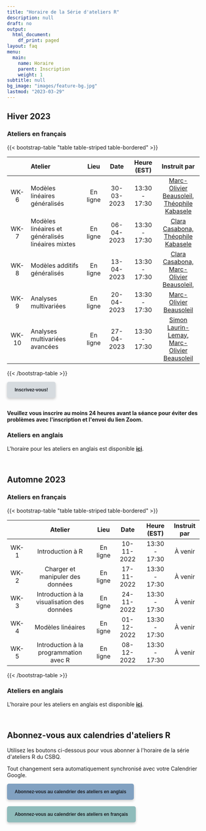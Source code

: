 ```yaml
---
title: "Horaire de la Série d'ateliers R"
description: null
draft: no
output:
  html_document:
    df_print: paged
layout: faq
menu:
  main:
    name: Horaire
    parent: Inscription
    weight: 1
subtitle: null
bg_image: "images/feature-bg.jpg"
lastmod: "2023-03-29"
---
```


## Hiver 2023

### Ateliers en français

{{< bootstrap-table "table table-striped table-bordered" >}}

|       | Atelier                                           |   Lieu   |    Date    |  Heure (EST)  | Instruit par |
| :---: | :------------------------------------------------ | :------: | :--------: | :-----------: | :----------: |
| WK-6  | Modèles linéaires généralisés                     | En ligne | 30-03-2023 | 13:30 - 17:30 | [Marc-Olivier Beausoleil, <br> Théophile Kabasele ](mailto:marc-olivier.beausoleil@mail.mcgill.ca,theophile.kabasele.walelu@umontreal.ca) |
| WK-7  | Modèles linéaires et généralisés linéaires mixtes | En ligne | 06-04-2023 | 13:30 - 17:30 | [Clara Casabona, <br> Théophile Kabasele](mailto:Clara.Casabona.I.Amat@USherbrooke.ca,theophile.kabasele.walelu@umontreal.ca) |
| WK-8  | Modèles additifs généralisés                      | En ligne | 13-04-2023 | 13:30 - 17:30 | [Clara Casabona, <br> Marc-Olivier  Beausoleil,](mailto:Clara.Casabona.I.Amat@USherbrooke.ca,marc-olivier.beausoleil@mail.mcgill.ca) |
| WK-9  | Analyses multivariées                             | En ligne | 20-04-2023 | 13:30 - 17:30 | [Marc-Olivier  Beausoleil](mailto:marc-olivier.beausoleil@mail.mcgill.ca) |
| WK-10 | Analyses multivariées avancées                    | En ligne | 27-04-2023 | 13:30 - 17:30 | [Simon Laurin-Lemay, <br> Marc-Olivier Beausoleil](mailto:evol.simon@gmail.com,marc-olivier.beausoleil@mail.mcgill.ca) |

{{< /bootstrap-table >}}

<div class="default">
     <a href="/fr/registration" class="cta btn-yellow" style="background-color: #D6DBDF; font-size: 12px; font-family: Helvetica, Arial, sans-serif; font-weight:bold; text-decoration: none; padding: 14px 20px; color: #1D2025; border-radius: 5px; display:inline-block; mso-padding-alt:0; box-shadow:0 3px 6px rgba(0,0,0,.2);"><!--[if mso]><i style="letter-spacing: 25px;mso-font-width:-100%;mso-text-raise:30pt"> </i><![endif]--><span style="mso-text-raise:15pt;">Inscrivez-vous!</span><!--[if mso]><i style="letter-spacing: 25px;mso-font-width:-100%"> </i><![endif]--></a>
</div>
<br>

**Veuillez vous inscrire au moins 24 heures avant la séance pour éviter des problèmes avec l'inscription et l'envoi du lien Zoom.**

### Ateliers en anglais

L'horaire pour les ateliers en anglais est disponible [__ici__](/schedule/#winter-2023).

<br />

## Automne 2023

### Ateliers en français

{{< bootstrap-table "table table-striped table-bordered" >}}

|      | Atelier                                     | Lieu     | Date       | Heure (EST)   | Instruit par |
|:----:|:-------------------------------------------:|:--------:|:----------:|:-------------:|:------------:|
| WK-1 | Introduction à R                            | En ligne | 10-11-2022 | 13:30 - 17:30 |  À venir |
| WK-2 | Charger et manipuler des données            | En ligne | 17-11-2022 | 13:30 - 17:30 |  À venir |
| WK-3 | Introduction à la visualisation des données | En ligne | 24-11-2022 | 13:30 - 17:30 |  À venir |
| WK-4 | Modèles linéaires                           | En ligne | 01-12-2022 | 13:30 - 17:30 |  À venir |
| WK-5 | Introduction à la programmation avec R      | En ligne | 08-12-2022 | 13:30 - 17:30 |  À venir |

{{< /bootstrap-table >}}

### Ateliers en anglais

L'horaire pour les ateliers en anglais est disponible [__ici__](/schedule/#fall-2022).

<br />

## Abonnez-vous aux calendries d'ateliers R

Utilisez les boutons ci-dessous pour vous abonner à l'horaire de la série d'ateliers R du CSBQ. 

Tout changement sera automatiquement synchronisé avec votre Calendrier Google.


<div class="default">
     <a href="https://calendar.google.com/calendar/u/4?cid=NXFkbDJzOHQyamV0MWt0b29oaWkzdHBhdG9AZ3JvdXAuY2FsZW5kYXIuZ29vZ2xlLmNvbQ" class="cta btn-yellow" style="background-color: #81A1C1; font-size: 12px; font-family: Helvetica, Arial, sans-serif; font-weight:bold; text-decoration: none; padding: 14px 20px; color: #1D2025; border-radius: 5px; display:inline-block; mso-padding-alt:0; box-shadow:0 3px 6px rgba(0,0,0,.2);"><!--[if mso]><i style="letter-spacing: 25px;mso-font-width:-100%;mso-text-raise:30pt"> </i><![endif]--><span style="mso-text-raise:15pt;">Abonnez-vous au calendrier des ateliers en anglais</span><!--[if mso]><i style="letter-spacing: 25px;mso-font-width:-100%"> </i><![endif]--></a>
</div>
<br>
<div class="default">
     <a href="https://calendar.google.com/calendar/u/4?cid=Y2djaHBpMGRnMzFoNjc5bXQ0dGtycDM2MzhAZ3JvdXAuY2FsZW5kYXIuZ29vZ2xlLmNvbQ" class="cta btn-yellow" style="background-color: #8FBCBB; font-size: 12px; font-family: Helvetica, Arial, sans-serif; font-weight:bold; text-decoration: none; padding: 14px 20px; color: #1D2025; border-radius: 5px; display:inline-block; mso-padding-alt:0; box-shadow:0 3px 6px rgba(0,0,0,.2);"><!--[if mso]><i style="letter-spacing: 25px;mso-font-width:-100%;mso-text-raise:30pt"> </i><![endif]--><span style="mso-text-raise:15pt;">Abonnez-vous au calendrier des ateliers en français</span><!--[if mso]><i style="letter-spacing: 25px;mso-font-width:-100%"> </i><![endif]--></a>